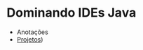 # Dominando IDEs Java

 * Anotações
 * [Projetos](https://github.com/luana-ar/dio-desafio-github-primeiro-repositorio/blob/main/dominando-ides-java/Projetos/projetos.md))
